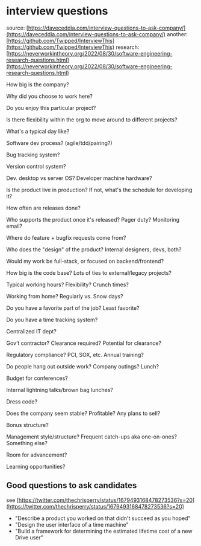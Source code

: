 # interview questions

source: [https://daveceddia.com/interview-questions-to-ask-company/](https://daveceddia.com/interview-questions-to-ask-company/)
another: [https://github.com/Twipped/InterviewThis](https://github.com/Twipped/InterviewThis)
research: [https://neverworkintheory.org/2022/08/30/software-engineering-research-questions.html](https://neverworkintheory.org/2022/08/30/software-engineering-research-questions.html)

How big is the company?

Why did you choose to work here?

Do you enjoy this particular project?

Is there flexibility within the org to move around to different projects?

What's a typical day like?

Software dev process? (agile/tdd/pairing?)

Bug tracking system?

Version control system?

Dev. desktop vs server OS? Developer machine hardware?

Is the product live in production? If not, what's the schedule for developing it?

How often are releases done?

Who supports the product once it's released? Pager duty? Monitoring email?

Where do feature + bugfix requests come from?

Who does the "design" of the product? Internal designers, devs, both?

Would my work be full-stack, or focused on backend/frontend?

How big is the code base? Lots of ties to external/legacy projects?

Typical working hours? Flexibility? Crunch times?

Working from home? Regularly vs. Snow days?

Do you have a favorite part of the job? Least favorite?

Do you have a time tracking system?

Centralized IT dept?

Gov’t contractor? Clearance required? Potential for clearance?

Regulatory compliance? PCI, SOX, etc. Annual training?

Do people hang out outside work? Company outings? Lunch?

Budget for conferences?

Internal lightning talks/brown bag lunches?

Dress code?

Does the company seem stable? Profitable? Any plans to sell?

Bonus structure?

Management style/structure? Frequent catch-ups aka one-on-ones? Something else?

Room for advancement?

Learning opportunities?

## Good questions to ask candidates

see [https://twitter.com/thechrisperry/status/1679493168478273536?s=20](https://twitter.com/thechrisperry/status/1679493168478273536?s=20)

- "Describe a product you worked on that didn't succeed as you hoped"
- "Design the user interface of a time machine"
- "Build a framework for determining the estimated lifetime cost of a new Drive user"
